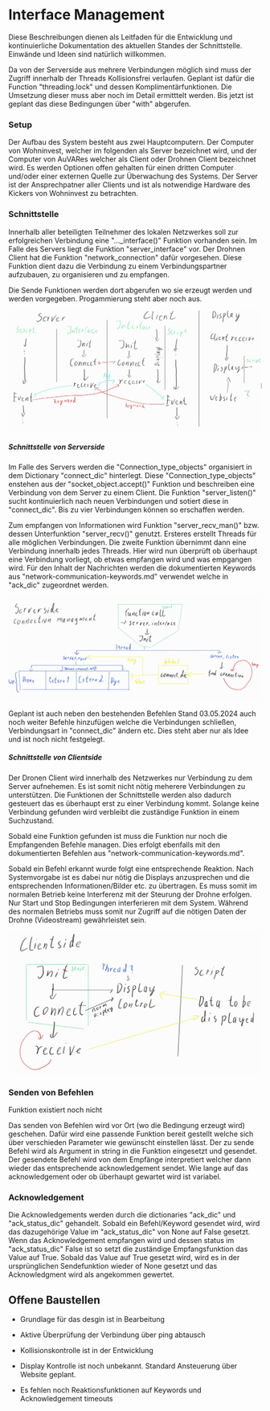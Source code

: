 # Interface Management

Diese Beschreibungen dienen als Leitfaden für die Entwicklung und kontinuierliche Dokumentation des aktuellen Standes der Schnittstelle. Einwände und Ideen sind natürlich willkommen.

Da von der Serverside aus mehrere Verbindungen möglich sind muss der Zugriff innerhalb der Threads Kollisionsfrei verlaufen. Geplant ist dafür die Function "threading.lock" und dessen Komplimentärfunktionen. Die Umsetzung dieser muss aber noch im Detail ermitttelt werden. Bis jetzt ist geplant das diese Bedingungen über "with" abgerufen.

### Setup

Der Aufbau des System besteht aus zwei Hauptcomputern. Der Computer von Wohninvest, welcher im folgenden als Server bezeichnet wird, und der Computer von AuVARes welcher als Client oder Drohnen Client bezeichnet wird. Es werden Optionen offen gehalten für einen dritten Computer und/oder einer externen Quelle zur Überwachung des Systems. Der Server ist der Ansprechpatner aller Clients und ist als notwendige Hardware des Kickers von Wohninvest zu betrachten.

### Schnittstelle

Innerhalb aller beteiligten Teilnehmer des lokalen Netzwerkes soll zur erfolgreichen Verbindung eine "..._interface()" Funktion vorhanden sein. Im Falle des Servers liegt die Funktion "server_interface" vor. Der Drohnen Client hat die Funktion "network_connection" dafür vorgesehen. Diese Funktion dient dazu die Verbindung zu einem Verbindungspartner aufzubauen, zu organisieren und zu empfangen.

Die Sende Funktionen werden dort abgerufen wo sie erzeugt werden und werden vorgegeben. Progammierung steht aber noch aus.

![alt text](interface_structure-1.jpg)

##### Schnittstelle von Serverside

Im Falle des Servers werden die "Connection_type_objects" organisiert in dem Dictionary "connect_dic" hinterlegt. Diese "Connection_type_objects" enstehen aus der "socket_object.accept()" Funktion und beschreiben eine Verbindung von dem Server zu einem Client. Die Funktion "server_listen()" sucht kontinuierlich nach neuen Verbindungen und sotiert diese in "connect_dic". Bis zu vier Verbindungen können so erschaffen werden.

Zum empfangen von Informationen wird Funktion "server_recv_man()" bzw. dessen Unterfunktion "server_recv()" genutzt. Ersteres erstellt Threads für alle möglichen Verbindungen. Die zweite Funktion übernimmt dann eine Verbindung innerhalb jedes Threads. Hier wird nun überprüft ob überhaupt eine Verbindung vorliegt, ob etwas empfangen wird und was empgangen wird. Für den Inhalt der Nachrichten werden die dokumentierten Keywords aus "network-communication-keywords.md" verwendet welche in "ack_dic" zugeordnet werden.

![alt text](interface_connection_management.jpg)

Geplant ist auch neben den bestehenden Befehlen Stand 03.05.2024 auch noch weiter Befehle hinzufügen welche die Verbindungen schließen, Verbindungsart in "connect_dic" ändern etc. Dies steht aber nur als Idee und ist noch nicht festgelegt.

##### Schnittstelle von Clientside

Der Dronen Client wird innerhalb des Netzwerkes nur Verbindung zu dem Server aufnehemen. Es ist somit nicht nötig meherere Verbindungen zu unterstützen. Die Funktionen der Schnittstelle werden also dadurch gesteuert das es überhaupt erst zu einer Verbindung kommt. Solange keine Verbindung gefunden wird verbleibt die zuständige Funktion in einem Suchzustand.

Sobald eine Funktion gefunden ist muss die Funktion nur noch die Empfangenden Befehle managen. Dies erfolgt ebenfalls mit den dokumentierten Befehlen aus "network-communication-keywords.md".

Sobald ein Befehl erkannt wurde folgt eine entsprechende Reaktion. Nach Systemvorgabe ist es dabei nur nötig die Displays anzusprechen und die entsprechenden Informationen/Bilder etc. zu übertragen. Es muss somit im normalen Betrieb keine Interferenz mit der Steurung der Drohne erfolgen. Nur Start und Stop Bedingungen interferieren mit dem System. Während des normalen Betriebs muss somit nur Zugriff auf die nötigen Daten der Drohne (Videostream) gewährleistet sein.

![alt text](interface_client.jpg)

### Senden von Befehlen

Funktion existiert noch nicht

Das senden von Befehlen wird vor Ort (wo die Bedingung erzeugt wird) geschehen. Dafür wird eine passende Funktion bereit gestellt welche sich über verschieden Parameter wie gewünscht einstellen lässt. Der zu sende Befehl wird als Argument in string in die Funktion eingesetzt und gesendet. Der gesendete Befehl wird von dem Empfänge interpretiert welcher dann wieder das entsprechende acknowledgement sendet. Wie lange auf das acknowledgement oder ob überhaupt gewartet wird ist variabel.

### Acknowledgement

Die Acknowledgements werden durch die dictionaries "ack_dic" und "ack_status_dic" gehandelt. Sobald ein Befehl/Keyword gesendet wird, wird das dazugehörige Value im "ack_status_dic" von None auf False gesetzt. Wenn das Acknowledgement empfangen wird und dessen status im "ack_status_dic" False ist so setzt die zuständige Empfangsfunktion das Value auf True. Sobald das Value auf True gesetzt wird, wird es in der ursprünglichen Sendefunktion wieder of None gesetzt und das Acknowledgment wird als angekommen gewertet.

## Offene Baustellen

- Grundlage für das desgin ist in Bearbeitung

- Aktive Überprüfung der Verbindung über ping abtausch

- Kollisionskontrolle ist in der Entwicklung

- Display Kontrolle ist noch unbekannt. Standard Ansteuerung über Website geplant.

- Es fehlen noch Reaktionsfunktionen auf Keywords und Acknowledgement timeouts